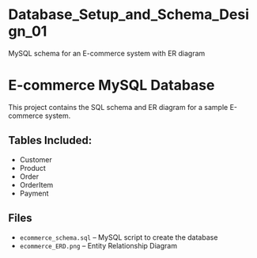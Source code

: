 # Database_Setup_and_Schema_Design_01
MySQL schema for an E-commerce system with ER diagram
# E-commerce MySQL Database

This project contains the SQL schema and ER diagram for a sample E-commerce system.

## Tables Included:
- Customer
- Product
- Order
- OrderItem
- Payment

## Files
- `ecommerce_schema.sql` – MySQL script to create the database
- `ecommerce_ERD.png` – Entity Relationship Diagram
